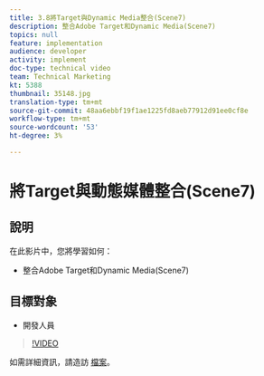 ```yaml
---
title: 3.8將Target與Dynamic Media整合(Scene7)
description: 整合Adobe Target和Dynamic Media(Scene7)
topics: null
feature: implementation
audience: developer
activity: implement
doc-type: technical video
team: Technical Marketing
kt: 5388
thumbnail: 35148.jpg
translation-type: tm+mt
source-git-commit: 48aa6ebbf19f1ae1225fd8aeb77912d91ee0cf8e
workflow-type: tm+mt
source-wordcount: '53'
ht-degree: 3%

---
```



# 將Target與動態媒體整合(Scene7)

## 說明

在此影片中，您將學習如何：

* 整合Adobe Target和Dynamic Media(Scene7)

## 目標對象

* 開發人員

>[!VIDEO](https://video.tv.adobe.com/v/35148/?quality=12)

如需詳細資訊，請造訪 [檔案](https://docs.adobe.com/content/help/en/target/using/administer/scene7-settings.html)。
